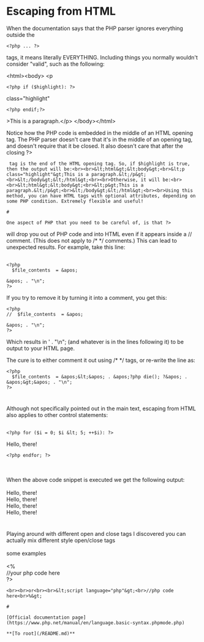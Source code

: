 # Escaping from HTML



When the documentation says that the PHP parser ignores everything outside the 

```
<?php ... ?>
```
 tags, it means literally EVERYTHING. Including things you normally wouldn&apos;t consider "valid", such as the following:

&lt;html&gt;&lt;body&gt;
&lt;p

```
<?php if ($highlight): ?>
```
 class="highlight"

```
<?php endif;?>
```
&gt;This is a paragraph.&lt;/p&gt;
&lt;/body&gt;&lt;/html&gt;

Notice how the PHP code is embedded in the middle of an HTML opening tag. The PHP parser doesn&apos;t care that it&apos;s in the middle of an opening tag, and doesn&apos;t require that it be closed. It also doesn&apos;t care that after the closing ?>
```
 tag is the end of the HTML opening tag. So, if $highlight is true, then the output will be:<br><br>&lt;html&gt;&lt;body&gt;<br>&lt;p class="highlight"&gt;This is a paragraph.&lt;/p&gt;<br>&lt;/body&gt;&lt;/html&gt;<br><br>Otherwise, it will be:<br><br>&lt;html&gt;&lt;body&gt;<br>&lt;p&gt;This is a paragraph.&lt;/p&gt;<br>&lt;/body&gt;&lt;/html&gt;<br><br>Using this method, you can have HTML tags with optional attributes, depending on some PHP condition. Extremely flexible and useful!  

#

One aspect of PHP that you need to be careful of, is that ?>
```
 will drop you out of PHP code and into HTML even if it appears inside a // comment. (This does not apply to /* */ comments.) This can lead to unexpected results. For example, take this line:<br><br>

```
<?php
  $file_contents  = &apos;

```
<?php die(); ?>
```
&apos; . "\n";
?>
```


If you try to remove it by turning it into a comment, you get this:



```
<?php
//  $file_contents  = &apos;

```
<?php die(); ?>
```
&apos; . "\n";
?>
```


Which results in &apos; . "\n"; (and whatever is in the lines following it) to be output to your HTML page.

The cure is to either comment it out using /* */ tags, or re-write the line as:



```
<?php
  $file_contents  = &apos;&lt;&apos; . &apos;?php die(); ?&apos; . &apos;&gt;&apos; . "\n";
?>
```
  

#

Although not specifically pointed out in the main text, escaping from HTML also applies to other control statements:<br><br>

```
<?php for ($i = 0; $i &lt; 5; ++$i): ?>
```

Hello, there!


```
<?php endfor; ?>
```
<br><br>When the above code snippet is executed we get the following output:<br><br>Hello, there!<br>Hello, there!<br>Hello, there!<br>Hello, there!  

#

Playing around with different open and close tags I discovered you can actually mix different style open/close tags<br><br>some examples<br><br>&lt;%<br>//your php code here<br>?>
```
<br><br>or<br><br>&lt;script language="php"&gt;<br>//php code here<br>%&gt;  

#

[Official documentation page](https://www.php.net/manual/en/language.basic-syntax.phpmode.php)

**[To root](/README.md)**